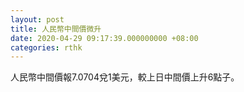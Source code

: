 ```yaml
---
layout: post
title: 人民幣中間價微升
date: 2020-04-29 09:17:39.000000000 +08:00
categories: rthk
---
```


人民幣中間價報7.0704兌1美元，較上日中間價上升6點子。
